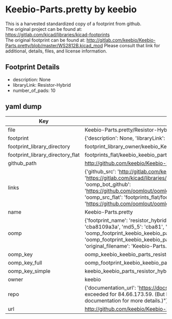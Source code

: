# Keebio-Parts.pretty by keebio  
This is a harvested standardized copy of a footprint from github.  
The original project can be found at:  
https://gitlab.com/kicad/libraries/kicad-footprints  
The original footprint can be found at:
http://gitlab.com/keebio/Keebio-Parts.pretty/blob/master/WS2812B.kicad_mod
Please consult that link for additional, details, files, and license information.  
## Footprint Details
* description: None  
* libraryLink: Resistor-Hybrid  
* number_of_pads: 10  
## yaml dump  
| Key | Value |  
| --- | --- |  
| file | Keebio-Parts.pretty/Resistor-Hybrid.kicad_mod |  
| footprint | {'description': None, 'libraryLink': 'Resistor-Hybrid', 'number_of_pads': 10} |  
| footprint_library_directory | footprint_library_owner/keebio_Keebio-Parts.pretty |  
| footprint_library_directory_flat | footprints_flat/keebio_keebio_parts_resistor_hybrid/working |  
| github_path | http://github.com/keebio/Keebio-Parts.pretty/blob/master/Resistor-Hybrid.kicad_mod |  
| links | {'github_src': 'http://gitlab.com/keebio/Keebio-Parts.pretty/blob/master/WS2812B.kicad_mod', 'github_src_repo': 'https://gitlab.com/kicad/libraries/kicad-footprints', 'oomp_bot': 'footprints/keebio_keebio_parts_resistor_hybrid/working', 'oomp_bot_github': 'https://github.com/oomlout/oomlout_oomp_footprint_bot/tree/main/footprints/keebio_keebio_parts_resistor_hybrid/working', 'oomp_src_flat': 'footprints_flat/footprints_flat/keebio_keebio_parts_resistor_hybrid/working', 'oomp_src_flat_github': 'https://github.com/oomlout/oomlout_oomp_footprint_src/tree/main/footprints_flat/keebio_keebio_parts_resistor_hybrid/working'} |  
| name | Keebio-Parts.pretty |  
| oomp | {'footprint_name': 'resistor_hybrid', 'library_name': 'keebio_parts', 'md5': 'cba8109a3ac396cff3ed6e02f6564287', 'md5_10': 'cba8109a3a', 'md5_5': 'cba81', 'md5_6': 'cba810', 'oomp_key': 'oomp_keebio_keebio_parts_resistor_hybrid', 'oomp_key_extra': 'oomp_footprint_keebio_keebio_parts_resistor_hybrid', 'oomp_key_full': 'oomp_footprint_keebio_keebio_parts_resistor_hybrid_cba810', 'oomp_key_simple': 'keebio_keebio_parts_resistor_hybrid', 'original_filename': 'Keebio-Parts.pretty/Resistor-Hybrid.kicad_mod', 'owner_name': 'keebio'} |  
| oomp_key | oomp_keebio_keebio_parts_resistor_hybrid |  
| oomp_key_full | oomp_footprint_keebio_keebio_parts_resistor_hybrid |  
| oomp_key_simple | keebio_keebio_parts_resistor_hybrid |  
| owner | keebio |  
| repo | {'documentation_url': 'https://docs.github.com/rest/overview/resources-in-the-rest-api#rate-limiting', 'message': "API rate limit exceeded for 84.66.173.59. (But here's the good news: Authenticated requests get a higher rate limit. Check out the documentation for more details.)"} |  
| url | http://github.com/keebio/Keebio-Parts.pretty |  


